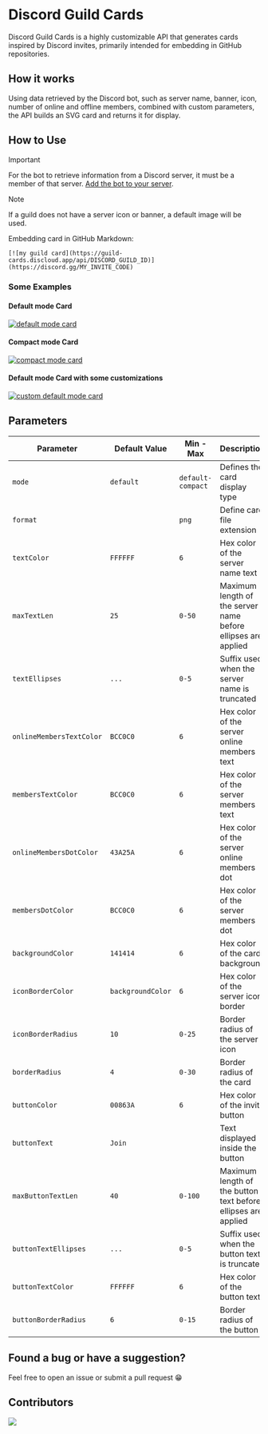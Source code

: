 # Discord Guild Cards

Discord Guild Cards is a highly customizable API that generates cards inspired by Discord invites, primarily intended for embedding in GitHub repositories.

## How it works

Using data retrieved by the Discord bot, such as server name, banner, icon, number of online and offline members, combined with custom parameters, the API builds an SVG card and returns it for display.

## How to Use

> [!IMPORTANT]
> For the bot to retrieve information from a Discord server, it must be a member of that server. [Add the bot to your server](https://discord.com/oauth2/authorize?client_id=1395943682498101318&permissions=0&integration_type=0&scope=bot).

> [!NOTE]
> If a guild does not have a server icon or banner, a default image will be used.

Embedding card in GitHub Markdown:

```
[![my guild card](https://guild-cards.discloud.app/api/DISCORD_GUILD_ID)](https://discord.gg/MY_INVITE_CODE)
```

### Some Examples

#### Default mode Card

[![default mode card](https://guild-cards.discloud.app/api/743482187365613641)](https://discord.gg/4hsS5V3Bgc)

#### Compact mode Card

[![compact mode card](https://guild-cards.discloud.app/api/743482187365613641?mode=compact)](https://discord.gg/4hsS5V3Bgc)

#### Default mode Card with some customizations

[![custom default mode card](https://guild-cards.discloud.app/api/743482187365613641?backgroundColor=DDDDDD&textColor=000000&onlineMembersTextColor=101010&membersTextColor=101010&membersDotColor=000000&borderRadius=0&buttonBorderRadius=0&buttonColor=000000&t=0)](https://discord.gg/4hsS5V3Bgc)

## Parameters

| Parameter                 | Default Value     | Min - Max            | Description                                                   |
| ------------------------- | ----------------- | -------------------- | ------------------------------------------------------------- |
| `mode`                    | `default`         | `default-compact`    | Defines the card display type                                 |
| `format`                  |                   | `png`                | Define card file extension                                    |
| `textColor`               | `FFFFFF`          | `6`                  | Hex color of the server name text                             |
| `maxTextLen`              | `25`              | `0-50`               | Maximum length of the server name before ellipses are applied |
| `textEllipses`            | `...`             | `0-5`                | Suffix used when the server name is truncated                 |
| `onlineMembersTextColor`  | `BCC0C0`          | `6`                  | Hex color of the server online members text                   |
| `membersTextColor`        | `BCC0C0`          | `6`                  | Hex color of the server members text                          |
| `onlineMembersDotColor`   | `43A25A`          | `6`                  | Hex color of the server online members dot                    |
| `membersDotColor`         | `BCC0C0`          | `6`                  | Hex color of the server members dot                           |
| `backgroundColor`         | `141414`          | `6`                  | Hex color of the card background                              |
| `iconBorderColor`         | `backgroundColor` | `6`                  | Hex color of the server icon border                           |
| `iconBorderRadius`        | `10`              | `0-25`               | Border radius of the server icon                              |
| `borderRadius`            | `4`               | `0-30`               | Border radius of the card                                     |
| `buttonColor`             | `00863A`          | `6`                  | Hex color of the invite button                                |
| `buttonText`              | `Join`            |                      | Text displayed inside the button                              |
| `maxButtonTextLen`        | `40`              | `0-100`              | Maximum length of the button text before ellipses are applied |
| `buttonTextEllipses`      | `...`             | `0-5`                | Suffix used when the button text is truncated                 |
| `buttonTextColor`         | `FFFFFF`          | `6`                  | Hex color of the button text                                  |
| `buttonBorderRadius`      | `6`               | `0-15`               | Border radius of the button                                   |

## Found a bug or have a suggestion?

Feel free to open an issue or submit a pull request 😁

## Contributors

<a href="https://github.com/bielgomes/discord-guild-cards/graphs/contributors">
  <img src="https://contrib.rocks/image?repo=bielgomes/discord-guild-cards" />
</a>
